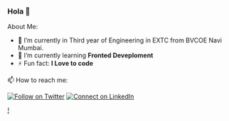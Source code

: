 ### Hola 👋

About Me:

- 🏫 I’m currently in Third year of Engineering in EXTC from BVCOE Navi Mumbai.
- 🌱 I’m currently learning **Fronted Deveploment**
- ⚡ Fun fact: **I Love to code**

📫 How to reach me:

[![Follow on Twitter](https://img.shields.io/badge/--twitter?label=Twitter&logo=Twitter&style=social)](https://twitter.com/Zuber763) [![Connect on LinkedIn](https://img.shields.io/badge/--linkedin?label=LinkedIn&logo=LinkedIn&style=social)](https://www.linkedin.com/in/zuber-u-a37673183)

[!](https://img.shields.io/github/issues/Zuber8040/A-Todo-App-With-REACT)

<!--
**Zuber8040/Zuber8040** is a ✨ _special_ ✨ repository because its `README.md` (this file) appears on your GitHub profile.

Here are some ideas to get you started:

- 🔭 I’m currently working on ...
- 🌱 I’m currently learning fro
- 👯 I’m looking to collaborate on ...
- 🤔 I’m looking for help with ...
- 💬 Ask me about ...
- 📫 How to reach me: ...
- 😄 Pronouns: ...
- ⚡ Fun fact: ...
-->
